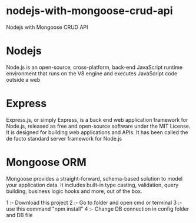 # nodejs-with-mongoose-crud-api
Nodejs with Mongoose CRUD API

<h1>Nodejs</h1>
<p>Node.js is an open-source, cross-platform, back-end JavaScript runtime environment that runs on the V8 engine and executes JavaScript code outside a web</p>

<h1>Express</h1>
<p>Express.js, or simply Express, is a back end web application framework for Node.js, released as free and open-source software under the MIT License. 
It is designed for building web applications and APIs. It has been called the de facto standard server framework for Node.js</p>

<h1>Mongoose ORM</h1>
<p>Mongoose provides a straight-forward, schema-based solution to model your application data. 
It includes built-in type casting, validation, query building, business logic hooks and more, out of the box.</p>

1 :- Download this project
2 :- Go to folder and open cmd or terminal
3 :- use this command "npm install"
4 :- Change DB connection in config folder and DB file
